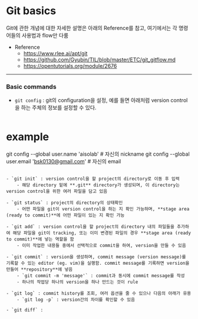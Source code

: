 # Git basics
Git에 관한 개념에 대한 자세한 설명은 아래의 Reference를 참고, 여기에서는 각 명령어들의 사용법과 flow만 다룸

- Reference
	- https://www.rlee.ai/apt/git
	- https://github.com/Gyubin/TIL/blob/master/ETC/git_gitflow.md
	- https://opentutorials.org/module/2676
---
### Basic commands
- `git config` : git의 configuration을 설정, 예를 들면 아래처럼 version control을 하는 주체의 정보를 설정할 수 있다.

	```bash
# example
git config --global user.name 'aisolab' # 자신의 nickname
git config --global user.email 'bsk0130@gmail.com' # 자신의 email
```

- `git init` : version control을 할 project의 directory로 이동 후 입력
	- 해당 directory 밑에 **.git** directory가 생성되며, 이 directory는 version control을 위한 여러 파일을 담고 있음

- `git status` : project의 directory의 상태확인
	- 어떤 파일을 git이 version control을 하는 지 확인 가능하며, **stage area (ready to commit)**에 어떤 파일이 있는 지 확인 가능

- `git add` : version control을 할 project의 directory 내의 파일들을 추가하여 해당 파일을 git이 tracking, 또는 이미 변경된 파일의 경우 **stage area (ready to commit)**에 넣는 역할을 함
	- 이미 작업한 내용들 중에서 선택적으로 commit을 하여, version을 만들 수 있음

- `git commit` : version을 생성하며, commit message (version message)를 기록할 수 있는 editor (eg. vim)을 실행함. commit message를 기록하면 version을 만들어 **repository**에 넣음
	- `git commit -m 'message'` : commit과 동시에 commit message를 작성
	- 하나의 작업당 하나의 version을 하나 만드는 것이 rule

- `git log` : commit history를 조회, 여러 옵션을 줄 수 있으나 다음의 아래가 유용
	- `git log -p` : version간의 차이를 확인할 수 있음

- `git diff` : 